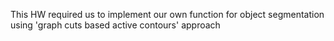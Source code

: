 This HW required us to implement our own function for object segmentation using 'graph cuts based active contours' approach
